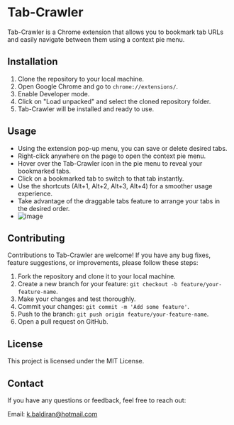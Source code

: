 # Tab-Crawler

Tab-Crawler is a Chrome extension that allows you to bookmark tab URLs and easily navigate between them using a context pie menu.

## Installation

1. Clone the repository to your local machine.
2. Open Google Chrome and go to `chrome://extensions/`.
3. Enable Developer mode.
4. Click on "Load unpacked" and select the cloned repository folder.
5. Tab-Crawler will be installed and ready to use.

## Usage

- Using the extension pop-up menu, you can save or delete desired tabs.
- Right-click anywhere on the page to open the context pie menu.
- Hover over the Tab-Crawler icon in the pie menu to reveal your bookmarked tabs.
- Click on a bookmarked tab to switch to that tab instantly.
- Use the shortcuts (Alt+1, Alt+2, Alt+3, Alt+4) for a smoother usage experience.
- Take advantage of the draggable tabs feature to arrange your tabs in the desired order.
- ![image](https://github.com/KaganBaldiran/TabCrawler-Chrome-Extention/assets/80681941/2aa3c257-0478-4ea0-9c0f-4a7ef8813577)


## Contributing

Contributions to Tab-Crawler are welcome! If you have any bug fixes, feature suggestions, or improvements, please follow these steps:

1. Fork the repository and clone it to your local machine.
2. Create a new branch for your feature: `git checkout -b feature/your-feature-name`.
3. Make your changes and test thoroughly.
4. Commit your changes: `git commit -m 'Add some feature'`.
5. Push to the branch: `git push origin feature/your-feature-name`.
6. Open a pull request on GitHub.

## License

This project is licensed under the MIT License.

## Contact

If you have any questions or feedback, feel free to reach out:

Email: k.baldiran@hotmail.com

